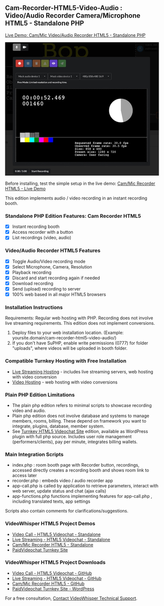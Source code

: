 ## Cam-Recorder-HTML5-Video-Audio : Video/Audio Recorder Camera/Microphone HTML5 - Standalone PHP

[Live Demo: Cam/Mic Video/Audio Recorder HTML5 - Standalone PHP](https://demo.videowhisper.com/cam-recorder-html5-video-audio/)

![Cam/Mic Video/Audio Recorder HTML5](/snapshots/h5v-video-recorder.jpg)


Before installing, test the simple setup in the live demo:
[Cam/Mic Recorder HTML5 - Live Demo](https://demo.videowhisper.com/cam-recorder-html5-video-audio/)

This edition implements audio / video recording in an instant recording booth.

### Standalone PHP Edition Features: Cam Recorder HTML5
 * [x] Instant recording booth
 * [x] Access recorder with a button
 * [x] List recordings (video, audio)

### Video/Audio Recorder HTML5  Features
 * [x] Toggle Audio/Video recording mode
 * [x] Select Microphone, Camera, Resolution
 * [x] Playback recording
 * [x] Discard and start recording again if needed
 * [x] Download recording
 * [x] Send (upload) recording to server
 * [x] 100% web based in all major HTML5 browsers

### Installation Instructions  
Requirements: Regular web hosting with PHP. Recording does not involve live streaming requirements. This edition does not implement conversions.

 1. Deploy files to your web installation location. (Example: yoursite.domain/cam-recorder-html5-video-audio/)
 2. If you don't have SuPHP, enable write permissions (0777) for folder "uploads", where videos will be uploaded in booth folder.
 
### Compatible Turnkey Hosting with Free Installation
* [Live Streaming Hosting](https://webrtchost.com/hosting-plans/) - includes live streaming servers, web hosting with video conversion
* [Video Hosting](https://videosharevod.com/hosting/) - web hosting with video conversions

### Plain PHP Edition Limitations
 * The plain php edition refers to minimal scripts to showcase recording video and audio. 
 * Plain php edition does not involve database and systems to manage members, rooms, billing. These depend on framework you want to integrate, plugins, database, member system. 
 * See [Turnkey HTML5 Videochat Site](https://paidvideochat.com/html5-videochat/) edition, available as WordPress plugin with full php source. Includes user role management (performers/clients), pay per minute, integrates billing wallets.

### Main Integration Scripts
 * index.php : room booth page with Recorder button, recordings, accessed directly creates a recording booth and shows room link to access later
 * recorder.php : embeds video / audio recorder app
 * app-call.php is called by application to retrieve parameters, interact with web server, update status and chat (ajax calls)
 * app-functions.php functions implementing features for app-call.php , including translated texts, app settings
 
Scripts also contain comments for clarifications/suggestions. 

### VideoWhisper HTML5 Project Demos
 * [Video Call - HTML5 Videochat - Standalone](https://demo.videowhisper.com/videocall-html5-videochat-php/)
 * [Live Streaming - HTML5 Videochat - Standalone](https://demo.videowhisper.com/html5-videochat-php/)
 * [Cam/Mic Recorder HTML5 - Standalone](https://demo.videowhisper.com/cam-recorder-html5-video-audio/)
 * [PaidVideochat Turnkey Site](https://paidvideochat.com/demo/)

 ### VideoWhisper HTML5 Project Downloads
 * [Video Call - HTML5 Videochat - GitHub](https://github.com/videowhisper/VideoCall-HTML5-Videochat-PHP)
 * [Live Streaming - HTML5 Videochat - GitHub](https://github.com/videowhisper/HTML5-Videochat-PHP)
 * [Cam/Mic Recorder HTML5 - GitHub](https://github.com/videowhisper/Cam-Recorder-HTML5-Video-Audio)
 * [PaidVideochat Turnkey Site - WordPress](https://wordpress.org/plugins/ppv-live-webcams/)


For a free consultation, [Contact VideoWhisper Technical Support](https://videowhisper.com/tickets_submit.php).